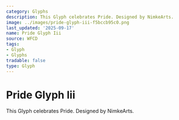 ```yaml
---
category: Glyphs
description: This Glyph celebrates Pride. Designed by NimkeArts.
image: ../images/pride-glyph-iii-f5bccb95c0.png
last_updated: '2025-09-17'
name: Pride Glyph Iii
source: WFCD
tags:
- Glyph
- Glyphs
tradable: false
type: Glyph
---
```


# Pride Glyph Iii

This Glyph celebrates Pride. Designed by NimkeArts.

